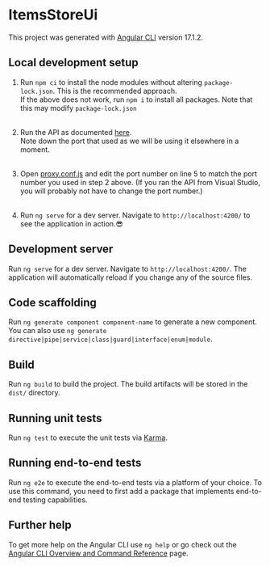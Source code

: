# ItemsStoreUi

This project was generated with [Angular CLI](https://github.com/angular/angular-cli) version 17.1.2.

## Local development setup

1. Run `npm ci` to install the node modules without altering `package-lock.json`.
This is the recommended approach.<br/>
If the above does not work, run `npm i` to install all packages. Note that 
this may modify `package-lock.json`<br/><br/>

2. Run the API as documented [here](https://github.com/mustafa-mohamed-k/items-store-api#local-development).<br/>
Note down the port that used as we will be using it elsewhere in a moment.<br/><br/>

3. Open [proxy.conf.js](proxy.conf.js) and edit the port number on line 5 to 
match the port number you used in step 2 above. (If you ran the API from Visual Studio, 
you will probably not have to change the port number.)<br/><br/>

4. Run `ng serve` for a dev server. Navigate to `http://localhost:4200/` to see
the application in action.😎


## Development server

Run `ng serve` for a dev server. Navigate to `http://localhost:4200/`. The application will automatically reload if you change any of the source files.

## Code scaffolding

Run `ng generate component component-name` to generate a new component. You can also use `ng generate directive|pipe|service|class|guard|interface|enum|module`.

## Build

Run `ng build` to build the project. The build artifacts will be stored in the `dist/` directory.

## Running unit tests

Run `ng test` to execute the unit tests via [Karma](https://karma-runner.github.io).

## Running end-to-end tests

Run `ng e2e` to execute the end-to-end tests via a platform of your choice. To use this command, you need to first add a package that implements end-to-end testing capabilities.

## Further help

To get more help on the Angular CLI use `ng help` or go check out the [Angular CLI Overview and Command Reference](https://angular.io/cli) page.
